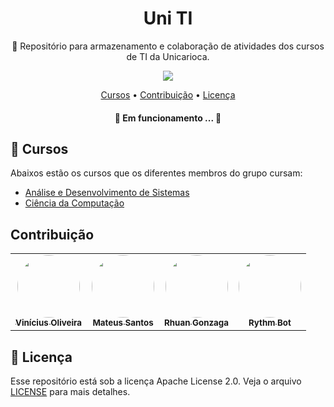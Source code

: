  <h1 align="center">Uni TI</h1>
 <p align="center">💾 Repositório para armazenamento e colaboração de atividades dos cursos de TI da Unicarioca.</p>
 
 <p align="center">
  <img src="https://img.shields.io/github/license/viniciusoliveiras/uni-TI" />
 </p>
 
 <p align="center">
  <a href="#-cursos">Cursos</a> •
  <a href="#contribuição">Contribuição</a> • 
  <a href="#-licença">Licença</a>
</p>

<h4 align="center"> 
	🚧  Em funcionamento ...  🚧
</h4>

## 📜 Cursos
Abaixos estão os cursos que os diferentes membros do grupo cursam:

- [Análise e Desenvolvimento de Sistemas](https://www.unicarioca.edu.br/cursos/graduacao/analise-e-desenvolvimento-de-sistemas)
- [Ciência da Computação](https://www.unicarioca.edu.br/cursos/graduacao/ciencia-da-computacao)

## Contribuição
<table>
  <tr>
    <td align="center"><a href="https://github.com/viniciusoliveiras"><img style="border-radius: 50%;" src="https://avatars.githubusercontent.com/u/64497059?v=4" width="100px;" alt=""/><br /><sub><b>Vinícius Oliveira</b></sub></a><br /></td>
    <td align="center"><a href="https://github.com/mateus-azevedo"><img style="border-radius: 50%;" src="https://avatars.githubusercontent.com/u/62727807?v=4" width="100px;" alt=""/><br /><sub><b>Mateus Santos</b></sub></a><br /></td>
	  <td align="center"><a href="https://github.com/Rhuan-Gonzaga"><img style="border-radius: 50%;" src="https://avatars.githubusercontent.com/u/62728188?v=4" width="100px;" alt=""/><br /><sub><b>Rhuan Gonzaga</b></sub></a><br /></td>
	  <td align="center"><a href="https://rythm.fm/"><img style="border-radius: 50%;" src="https://rythm.fm/rythm.png" width="100px;" alt=""/><br /><sub><b>Rythm Bot</b></sub></a><br /></td>	    
 </tr>
</table>

## 📄 Licença
Esse repositório está sob a licença Apache License 2.0. Veja o arquivo [LICENSE](LICENSE) para mais detalhes.
